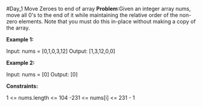 #Day_1 Move Zeroes to end of array
**Problem**:Given an integer array nums, move all 0's to the end of it while maintaining the relative order of the non-zero elements.
Note that you must do this in-place without making a copy of the array.

**Example 1:**

Input: nums = [0,1,0,3,12]
Output: [1,3,12,0,0]

**Example 2:**

Input: nums = [0]
Output: [0]
 
**Constraints:**

1 <= nums.length <= 104
-231 <= nums[i] <= 231 - 1
 
